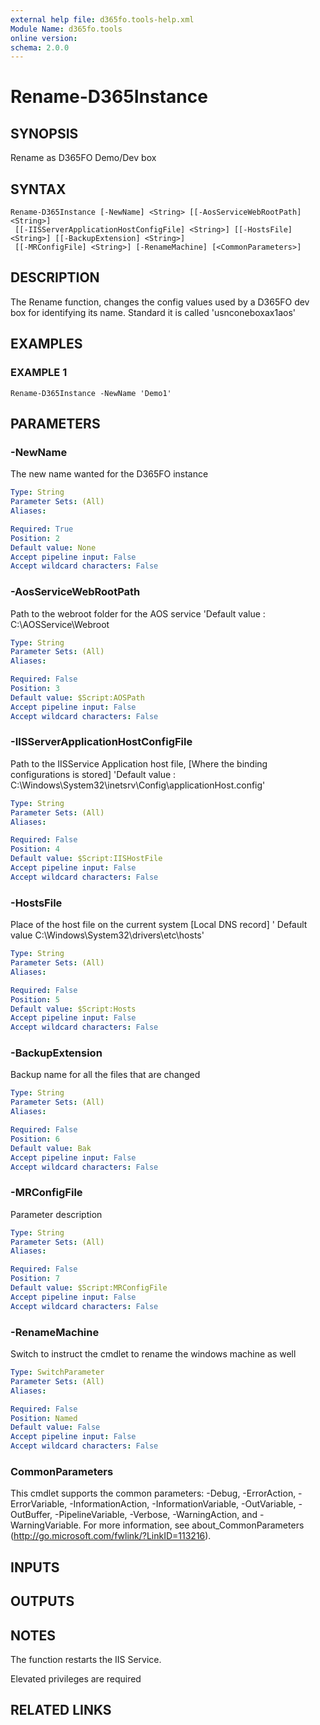 ```yaml
---
external help file: d365fo.tools-help.xml
Module Name: d365fo.tools
online version:
schema: 2.0.0
---
```


# Rename-D365Instance

## SYNOPSIS
Rename as D365FO Demo/Dev box

## SYNTAX

```
Rename-D365Instance [-NewName] <String> [[-AosServiceWebRootPath] <String>]
 [[-IISServerApplicationHostConfigFile] <String>] [[-HostsFile] <String>] [[-BackupExtension] <String>]
 [[-MRConfigFile] <String>] [-RenameMachine] [<CommonParameters>]
```

## DESCRIPTION
The Rename function, changes the config values used by a D365FO dev box for identifying its name.
Standard it is called 'usnconeboxax1aos'

## EXAMPLES

### EXAMPLE 1
```
Rename-D365Instance -NewName 'Demo1'
```

## PARAMETERS

### -NewName
The new name wanted for the D365FO instance

```yaml
Type: String
Parameter Sets: (All)
Aliases:

Required: True
Position: 2
Default value: None
Accept pipeline input: False
Accept wildcard characters: False
```

### -AosServiceWebRootPath
Path to the webroot folder for the AOS service 'Default value : C:\AOSService\Webroot

```yaml
Type: String
Parameter Sets: (All)
Aliases:

Required: False
Position: 3
Default value: $Script:AOSPath
Accept pipeline input: False
Accept wildcard characters: False
```

### -IISServerApplicationHostConfigFile
Path to the IISService Application host file, \[Where the binding configurations is stored\] 'Default value : C:\Windows\System32\inetsrv\Config\applicationHost.config'

```yaml
Type: String
Parameter Sets: (All)
Aliases:

Required: False
Position: 4
Default value: $Script:IISHostFile
Accept pipeline input: False
Accept wildcard characters: False
```

### -HostsFile
Place of the host file on the current system \[Local DNS record\] ' Default value C:\Windows\System32\drivers\etc\hosts'

```yaml
Type: String
Parameter Sets: (All)
Aliases:

Required: False
Position: 5
Default value: $Script:Hosts
Accept pipeline input: False
Accept wildcard characters: False
```

### -BackupExtension
Backup name for all the files that are changed

```yaml
Type: String
Parameter Sets: (All)
Aliases:

Required: False
Position: 6
Default value: Bak
Accept pipeline input: False
Accept wildcard characters: False
```

### -MRConfigFile
Parameter description

```yaml
Type: String
Parameter Sets: (All)
Aliases:

Required: False
Position: 7
Default value: $Script:MRConfigFile
Accept pipeline input: False
Accept wildcard characters: False
```

### -RenameMachine
Switch to instruct the cmdlet to rename the windows machine as well

```yaml
Type: SwitchParameter
Parameter Sets: (All)
Aliases:

Required: False
Position: Named
Default value: False
Accept pipeline input: False
Accept wildcard characters: False
```

### CommonParameters
This cmdlet supports the common parameters: -Debug, -ErrorAction, -ErrorVariable, -InformationAction, -InformationVariable, -OutVariable, -OutBuffer, -PipelineVariable, -Verbose, -WarningAction, and -WarningVariable.
For more information, see about_CommonParameters (http://go.microsoft.com/fwlink/?LinkID=113216).

## INPUTS

## OUTPUTS

## NOTES
The function restarts the IIS Service.

Elevated privileges are required

## RELATED LINKS
